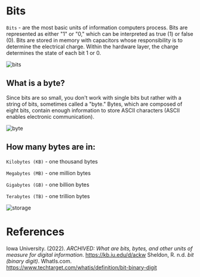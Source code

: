 # Bits 

<code>Bits</code> - are the most basic units of information computers process. Bits are represented as either "1" or "0," which can be interpreted as true (1) or false (0). Bits are stored in memory with capacitors whose responsibility is to determine the electrical charge. Within the hardware layer, the charge determines the state of each bit 
1 or 0. 

![bits](https://user-images.githubusercontent.com/109105989/207976988-2226aefc-27d8-4cce-9f35-b7d80e4d4dab.png)


## What is a byte?
Since bits are so small, you don't work with single bits but rather with a string of bits, sometimes called a "byte." Bytes, which are composed of eight bits, contain enough information to store ASCII characters (ASCII enables electronic communication). 

![byte](https://user-images.githubusercontent.com/109105989/207977756-f23b7238-81ea-4233-9157-a653d4c25918.png)



## How many bytes are in: 
<code>Kilobytes (KB)</code> - one thousand bytes 

<code>Megabytes (MB)</code> - one million bytes 

<code>Gigabytes (GB)</code> - one billion bytes 

<code>Terabytes (TB)</code> - one trillion bytes 


![storage](https://user-images.githubusercontent.com/109105989/207977842-45ebf4bc-6c96-4e23-891d-feba4f44a7d3.png)


# References 
Iowa University. (2022). *ARCHIVED: What are bits, bytes, and other units of measure for digital information*. <https://kb.iu.edu/d/ackw> 
Sheldon, R. n.d. *bit (binary digit)*. WhatIs.com. <https://www.techtarget.com/whatis/definition/bit-binary-digit> 
